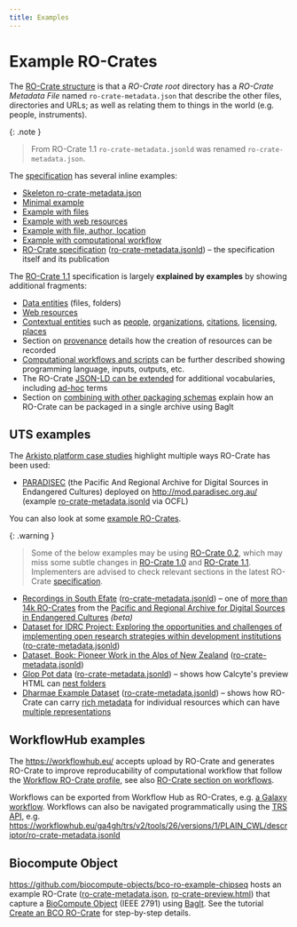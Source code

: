 ```yaml
---
title: Examples
---
```

<!--
   Copyright 2019-2020 The University of Manchester and RO Crate contributors 
   <https://github.com/ResearchObject/ro-crate/graphs/contributors>

   Licensed under the Apache License, Version 2.0 (the "License");
   you may not use this file except in compliance with the License.
   You may obtain a copy of the License at

       http://www.apache.org/licenses/LICENSE-2.0

   Unless required by applicable law or agreed to in writing, software
   distributed under the License is distributed on an "AS IS" BASIS,
   WITHOUT WARRANTIES OR CONDITIONS OF ANY KIND, either express or implied.
   See the License for the specific language governing permissions and
   limitations under the License.
-->

# Example RO-Crates

The [RO-Crate structure](1.1/structure.html) is that a _RO-Crate root_ directory has a _RO-Crate Metadata File_ named `ro-crate-metadata.json` that describe the other files, directories and URLs; as well as relating them to things in the world (e.g. people, instruments).

{: .note }
> From RO-Crate 1.1 `ro-crate-metadata.jsonld` was renamed `ro-crate-metadata.json`.

The [specification](specification.md) has several inline examples:
 * [Skeleton ro-crate-metadata.json](1.1/root-data-entity.html#ro-crate-metadata-file-descriptor)
 * [Minimal example](1.1/root-data-entity.html#minimal-example-of-ro-crate)
 * [Example with files](1.1/data-entities.html#example-linking-to-a-file-and-folders)
 * [Example with web resources](1.1/data-entities.html#web-based-data-entities)
 * [Example with file, author, location](1.1/appendix/jsonld.html)
 * [Example with computational workflow](1.1/workflows.html#complete-workflow-example)
 * [RO-Crate specification](1.1/ro-crate-preview.html) ([ro-crate-metadata.jsonld](1.1/ro-crate-metadata.jsonld)) – the specification itself and its publication

The [RO-Crate 1.1](https://w3id.org/ro/crate/1.1/) specification is largely **explained by examples** by showing additional fragments:
 * [Data entities](1.1/data-entities.html) (files, folders)
 * [Web resources](1.1/data-entities.html#web-based-data-entities)
 * [Contextual entities](1.1/contextual-entities.html) such as [people](1.1/contextual-entities.html#people), [organizations](1.1/contextual-entities.html#organizations-as-values), [citations](1.1/contextual-entities.html#publications-via-citation-property), [licensing](1.1/contextual-entities.html#licensing-access-control-and-copyright), [places](1.1/contextual-entities.html#places)
 * Section on [provenance](1.1/provenance.html) details how the creation of resources can be recorded
 * [Computational workflows and scripts](1.1/workflows.html) can be further described showing programming language, inputs, outputs, etc.
 * The RO-Crate [JSON-LD can be extended](1.1/appendix/jsonld.html#extending-ro-crate) for additional vocabularies, including [ad-hoc](1.1/appendix/jsonld.html#adding-new-or-ad-hoc-vocabulary-terms) terms
 * Section on [combining with other packaging schemas](1.1/appendix/implementation-notes.html#combining-with-other-packaging-schemes) explain how an RO-Crate can be packaged in a single archive using BagIt
 
<!-- TODO: Find a golden exemplar we can showcase here -->

## UTS examples

The [Arkisto platform case studies](https://arkisto-platform.github.io/case-studies/) highlight multiple ways RO-Crate has been used:
* [PARADISEC](https://arkisto-platform.github.io/case-studies/paradisec/) (the Pacific And Regional Archive for Digital Sources in Endangered Cultures) deployed on <http://mod.paradisec.org.au/> (example [ro-crate-metadata.jsonld](http://mod.paradisec.org.au/repository/72/b3/dc/14/01/c8/ff/06/aa/cb/a0/99/0a/12/8f/c1/13/cf/9a/d5/27/5f/49/4b/05/c1/14/21/77/35/65/61/bd/7f/4c/0e/88/00/ba/de/2c/bb/be/d7/5f/6d/9d/01/98/94/73/5a/d7/e4/07/62/68/4d/24/3a/44/2d/65/8a/v1/content/ro-crate-metadata.jsonld) via OCFL)


You can also look at some [example RO-Crates](https://data.research.uts.edu.au/examples/ro-crate/0.2/).

{: .warning }
> Some of the below examples may be using [RO-Crate 0.2](0.2/), which may miss some subtle changes in [RO-Crate 1.0](1.0/) and [RO-Crate 1.1](1.1/).
> Implementers are advised to check relevant sections in the latest RO-Crate [specification](specification.md).

* [Recordings in South Efate](http://mod.paradisec.org.au/view/NT1/98007?version=v1) ([ro-crate-metadata.jsonld](http://mod.paradisec.org.au/repository/72/b3/dc/14/01/c8/ff/06/aa/cb/a0/99/0a/12/8f/c1/13/cf/9a/d5/27/5f/49/4b/05/c1/14/21/77/35/65/61/bd/7f/4c/0e/88/00/ba/de/2c/bb/be/d7/5f/6d/9d/01/98/94/73/5a/d7/e4/07/62/68/4d/24/3a/44/2d/65/8a/v1/content/ro-crate-metadata.jsonld)) – one of [more than 14k RO-Crates](http://mod.paradisec.org.au/) from the [Pacific and Regional Archive for Digital Sources in Endangered Cultures](http://www.paradisec.org.au/) _(beta)_
* [Dataset for IDRC Project: Exploring the opportunities and challenges of implementing open research strategies within development institutions](https://data.research.uts.edu.au/examples/ro-crate/0.2/Data_Package-IDRC_Opportunities_and_Challenges_Open_Research_Strategies/ro-crate-preview.html) ([ro-crate-metadata.jsonld](https://data.research.uts.edu.au/examples/ro-crate/0.2/Data_Package-IDRC_Opportunities_and_Challenges_Open_Research_Strategies/ro-crate-metadata.jsonld))
* [Dataset, Book: Pioneer Work in the Alps of New Zealand](https://data.research.uts.edu.au/examples/ro-crate/examples/src/samples/IE4783007/) ([ro-crate-metadata.jsonld](https://data.research.uts.edu.au/examples/ro-crate/examples/src/samples/IE4783007/ro-crate-metadata.jsonld))
* [Glop Pot data](https://data.research.uts.edu.au/examples/ro-crate/examples/src/samples/Glop_Pot/ro-crate-preview.html) ([ro-crate-metadata.jsonld](https://data.research.uts.edu.au/examples/ro-crate/examples/src/samples/Glop_Pot/ro-crate-metadata.jsonld)) – shows how Calcyte's preview HTML can [nest folders](https://data.research.uts.edu.au/examples/ro-crate/examples/src/samples/Glop_Pot/ro-crate-preview.html#sketchsheets)
* [Dharmae Example Dataset](https://data.research.uts.edu.au/examples/ro-crate/examples/src/samples/dharmae/ro-crate-preview.html) ([ro-crate-metadata.jsonld](https://data.research.uts.edu.au/examples/ro-crate/examples/src/samples/dharmae/ro-crate-metadata.jsonld)) – shows how RO-Crate can carry [rich metadata](https://data.research.uts.edu.au/examples/ro-crate/examples/src/samples/dharmae/ro-crate-preview.html#https://dharmae.research.uts.edu.au/api/collections/24) for individual resources which can have [multiple representations](https://data.research.uts.edu.au/examples/ro-crate/examples/src/samples/dharmae/ro-crate-preview.html#385)

## WorkflowHub examples

The <https://workflowhub.eu/> accepts upload by RO-Crate and generates RO-Crate to improve reproducability of computational workflow that follow the [Workflow RO-Crate profile](https://about.workflowhub.eu/Workflow-RO-Crate/), see also [RO-Crate section on workflows](1.1/workflows.html).

Workflows can be exported from Workflow Hub as RO-Crates, e.g. [a Galaxy workflow](https://workflowhub.eu/workflows/22/ro_crate?version=1). Workflows can also be navigated programmatically using the [TRS API](https://about.workflowhub.eu/TRS/), e.g. <https://workflowhub.eu/ga4gh/trs/v2/tools/26/versions/1/PLAIN_CWL/descriptor/ro-crate-metadata.jsonld>



## Biocompute Object

<https://github.com/biocompute-objects/bco-ro-example-chipseq> hosts an example RO-Crate ([ro-crate-metadata.json](https://rawcdn.githack.com/biocompute-objects/bco-ro-example-chipseq/76cb84c8d6a17a3fd7ae3102f68de3f780458601/data/ro-crate-metadata.json), [ro-crate-preview.html](https://rawcdn.githack.com/biocompute-objects/bco-ro-example-chipseq/76cb84c8d6a17a3fd7ae3102f68de3f780458601/data/ro-crate-preview.html)) that capture a [BioCompute Object](https://www.biocomputeobject.org/) (IEEE 2791) using [BagIt](https://www.researchobject.org/ro-crate/1.1/appendix/implementation-notes.html#adding-ro-crate-to-bagit).  See the tutorial [Create an BCO RO-Crate](https://biocompute-objects.github.io/bco-ro-crate/tutorial/) for step-by-step details.
